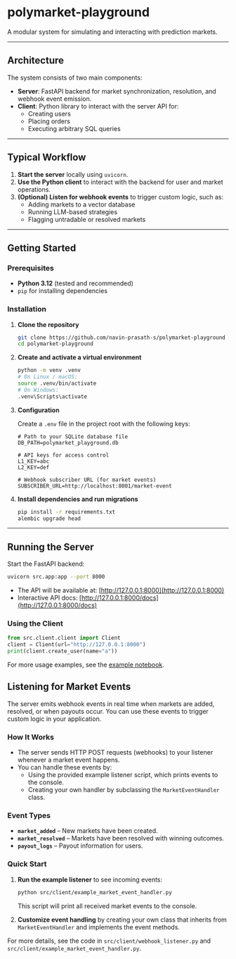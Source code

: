 # polymarket-playground

A modular system for simulating and interacting with prediction markets.

---

## Architecture

The system consists of two main components:

- **Server**: FastAPI backend for market synchronization, resolution, and webhook event emission.
- **Client**: Python library to interact with the server API for:
  - Creating users
  - Placing orders
  - Executing arbitrary SQL queries

---

## Typical Workflow

1. **Start the server** locally using `uvicorn`.
2. **Use the Python client** to interact with the backend for user and market operations.
3. **(Optional) Listen for webhook events** to trigger custom logic, such as:
   - Adding markets to a vector database
   - Running LLM-based strategies
   - Flagging untradable or resolved markets

---

## Getting Started

### Prerequisites

- **Python 3.12** (tested and recommended)
- `pip` for installing dependencies

### Installation

1. **Clone the repository**
    ```bash
    git clone https://github.com/navin-prasath-s/polymarket-playground
    cd polymarket-playground
    ```

2. **Create and activate a virtual environment**
    ```bash
    python -m venv .venv
    # On Linux / macOS:
    source .venv/bin/activate
    # On Windows:
    .venv\Scripts\activate
    ```

3. **Configuration**

    Create a `.env` file in the project root with the following keys:
    ```
    # Path to your SQLite database file
    DB_PATH=polymarket_playground.db

    # API keys for access control
    L1_KEY=abc
    L2_KEY=def

    # Webhook subscriber URL (for market events)
    SUBSCRIBER_URL=http://localhost:8001/market-event
    ```

4. **Install dependencies and run migrations**
    ```bash
    pip install -r requirements.txt
    alembic upgrade head
    ```
   
---

## Running the Server

Start the FastAPI backend:
```bash
uvicorn src.app:app --port 8000
```
- The API will be available at: [http://127.0.0.1:8000](http://127.0.0.1:8000)
- Interactive API docs: [http://127.0.0.1:8000/docs](http://127.0.0.1:8000/docs)

### Using the Client

```python
from src.client.client import Client
client = Client(url="http://127.0.0.1:8000")
print(client.create_user(name="a"))
```
For more usage examples, see the [example notebook](`src/client/examples.ipynb`).


## Listening for Market Events

The server emits webhook events in real time when markets are added, resolved, or when payouts occur. You can use these events to trigger custom logic in your application.

### How It Works

- The server sends HTTP POST requests (webhooks) to your listener whenever a market event happens.
- You can handle these events by:
  - Using the provided example listener script, which prints events to the console.
  - Creating your own handler by subclassing the `MarketEventHandler` class.

### Event Types

- **`market_added`** – New markets have been created.
- **`market_resolved`** – Markets have been resolved with winning outcomes.
- **`payout_logs`** – Payout information for users.

### Quick Start

1. **Run the example listener** to see incoming events:
    ```bash
    python src/client/example_market_event_handler.py
    ```
    This script will print all received market events to the console.

2. **Customize event handling** by creating your own class that inherits from `MarketEventHandler` and implements the event methods.

For more details, see the code in `src/client/webhook_listener.py` and `src/client/example_market_event_handler.py`.